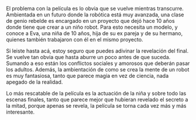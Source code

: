 El problema con la película es lo obvia que se vuelve mientras transcurre.
Ambientada en un futuro donde la robótica está muy avanzada, una clase de genio rebelde es encargado en un proyecto que dejó hace 10 años donde tiene que crear a un niño robot.
Para esto necesita un modelo, y conoce a Eva, una niña de 10 años, hija de su ex pareja y de su hermano, quienes también trabajaron con él en el mismo proyecto.

Si leiste hasta acá, estoy seguro que puedes adivinar la revelación del final. Se vuelve tan obvia que hasta aburre un poco antes de que suceda. Sumando a eso están los conflictos sociales y amorosos que deberán pasar los adultos. Además, la ambientación de como se crea la mente de un robot es muy fantasiosa, tanto que parece magia en vez de ciencia, nada apegado de la realidad.

Lo más rescatable de la película es la actuación de la niña y sobre todo las escenas finales, tanto que parece mejor que hubieran revelado el secreto a la mitad, porque apenas se revela, la película se torna cada vez más y más interesante.
